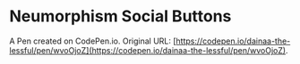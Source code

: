 # Neumorphism Social Buttons

A Pen created on CodePen.io. Original URL: [https://codepen.io/dainaa-the-lessful/pen/wvoOjoZ](https://codepen.io/dainaa-the-lessful/pen/wvoOjoZ).


